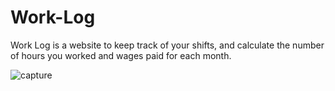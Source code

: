 # Work-Log

Work Log is a website to keep track of your shifts, and calculate the number of hours you worked and wages paid for each month.

![capture](https://user-images.githubusercontent.com/28232585/48556908-ec0d7c00-e8ed-11e8-83dd-86eab6a3866d.JPG)
